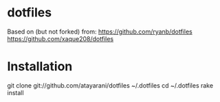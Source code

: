 dotfiles
========

Based on (but not forked) from:
https://github.com/ryanb/dotfiles
https://github.com/xaque208/dotfiles

Installation
=============
git clone git://github.com/atayarani/dotfiles ~/.dotfiles
cd ~/.dotfiles
rake install
